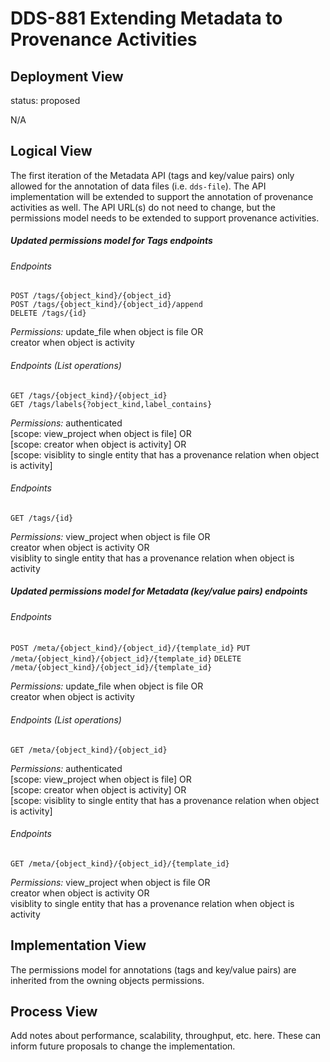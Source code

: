 
# DDS-881 Extending Metadata to Provenance Activities 

## Deployment View

status: proposed

N/A

## Logical View

The first iteration of the Metadata API (tags and key/value pairs) only allowed for the annotation of data files (i.e. `dds-file`).  The API implementation will be extended to support the annotation of provenance activities as well.  The API URL(s) do not need to change, but the permissions model needs to be extended to support provenance activities.

##### Updated permissions model for Tags endpoints

###### Endpoints
`POST /tags/{object_kind}/{object_id}`  
`POST /tags/{object_kind}/{object_id}/append`  
`DELETE /tags/{id}`

*Permissions:* update_file when object is file OR  
creator when object is activity 

###### Endpoints (List operations)
`GET /tags/{object_kind}/{object_id}`  
`GET /tags/labels{?object_kind,label_contains}`

*Permissions:* authenticated  
[scope: view_project when object is file] OR  
[scope: creator when object is activity] OR  
[scope: visiblity to single entity that has a provenance relation when object is activity]

###### Endpoints
`GET /tags/{id}`

*Permissions:* view_project when object is file OR  
creator when object is activity OR  
visiblity to single entity that has a provenance relation when object is activity

##### Updated permissions model for Metadata (key/value pairs) endpoints

###### Endpoints
`POST /meta/{object_kind}/{object_id}/{template_id}`
`PUT /meta/{object_kind}/{object_id}/{template_id}`
`DELETE /meta/{object_kind}/{object_id}/{template_id}`

*Permissions:* update_file when object is file OR  
creator when object is activity 

###### Endpoints (List operations)
`GET /meta/{object_kind}/{object_id}`

*Permissions:* authenticated  
[scope: view_project when object is file] OR  
[scope: creator when object is activity] OR  
[scope: visiblity to single entity that has a provenance relation when object is activity]

###### Endpoints
`GET /meta/{object_kind}/{object_id}/{template_id}`

*Permissions:* view_project when object is file OR  
creator when object is activity OR  
visiblity to single entity that has a provenance relation when object is activity

## Implementation View
The permissions model for annotations (tags and key/value pairs) are inherited from the owning objects permissions.

## Process View

Add notes about performance, scalability, throughput, etc. here. These can inform future proposals to change the implementation.